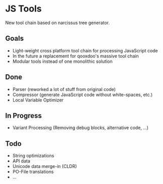 JS Tools
========

New tool chain based on narcissus tree generator.

Goals
-----

- Light-weight cross platform tool chain for processing JavaScript code
- In the future a replacement for qooxdoo's massive tool chain
- Modular tools instead of one monolithic solution

Done
----

- Parser (reworked a lot of stuff from original code)
- Compressor (generate JavaScript code without white-spaces, etc.)
- Local Variable Optimizer

In Progress
-----------

- Variant Processing (Removing debug blocks, alternative code, ...)

Todo
----

- String optimizations
- API data
- Unicode data merge-in (CLDR)
- PO-File translations
- ...

